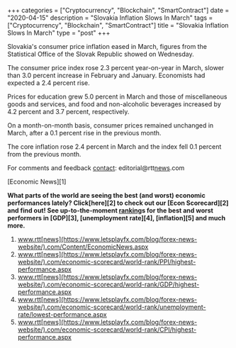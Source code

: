 +++
categories = ["Cryptocurrency", "Blockchain", "SmartContract"]
date = "2020-04-15"
description = "Slovakia Inflation Slows In March"
tags = ["Cryptocurrency", "Blockchain", "SmartContract"]
title = "Slovakia Inflation Slows In March"
type = "post"
+++

Slovakia's consumer price inflation eased in March, figures from the
Statistical Office of the Slovak Republic showed on Wednesday.

The consumer price index rose 2.3 percent year-on-year in March, slower
than 3.0 percent increase in February and January. Economists had
expected a 2.4 percent rise.

Prices for education grew 5.0 percent in March and those of
miscellaneous goods and services, and food and non-alcoholic beverages
increased by 4.2 percent and 3.7 percent, respectively.

On a month-on-month basis, consumer prices remained unchanged in March,
after a 0.1 percent rise in the previous month.

The core inflation rose 2.4 percent in March and the index fell 0.1
percent from the previous month.

For comments and feedback [contact](https://www.playgroundfx.com/contact/): editorial@rtt[news](https://www.letsplayfx.com/blog/forex-news-website/).com

[Economic News][1]

 **What parts of the world are seeing the best (and worst) economic
performances lately? Click[here][2] to check out our [Econ Scorecard][2]
and find out! See up-to-the-moment [ranking](https://www.playgroundfx.com/blog/crypto-exchange-ranking/)s for the best and worst
performers in [GDP][3], [unemployment rate][4], [inflation][5] and much
more.**

   1. www.rtt[news](https://www.letsplayfx.com/blog/forex-news-website/).com/Content/EconomicNews.aspx
   2. www.rtt[news](https://www.letsplayfx.com/blog/forex-news-website/).com/economic-scorecard/world-rank/PPI/highest-performance.aspx
   3. www.rtt[news](https://www.letsplayfx.com/blog/forex-news-website/).com/economic-scorecard/world-rank/GDP/highest-performance.aspx
   4. www.rtt[news](https://www.letsplayfx.com/blog/forex-news-website/).com/economic-scorecard/world-rank/unemployment-rate/lowest-performance.aspx
   5. www.rtt[news](https://www.letsplayfx.com/blog/forex-news-website/).com/economic-scorecard/world-rank/CPI/highest-performance.aspx